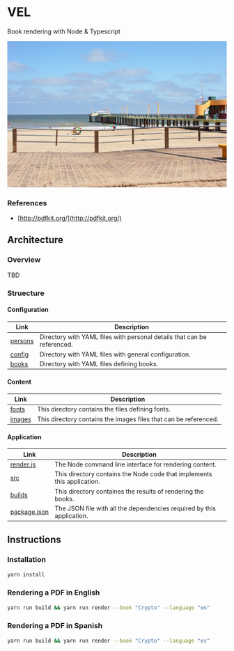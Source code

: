 # VEL
Book rendering with Node & Typescript

![wallpaper](./muelle.jpeg)

### References

- [http://pdfkit.org/](http://pdfkit.org/)

## Architecture

### Overview

TBD

### Struecture

#### Configuration

|Link|Description|
|--|--|
|[persons](./persons)|Directory with YAML files with personal details that can be referenced.|
|[config](./config)|Directory with YAML files with general configuration.|
|[books](./books)|Directory with YAML files defining books.|

#### Content

|Link|Description|
|--|--|
|[fonts](./fonts)|This directory contains the files defining fonts.|
|[images](./images)|This directory contains the images files that can be referenced.|

#### Application

|Link|Description|
|--|--|
|[render.js](./render.js)|The Node command line interface for rendering content.|
|[src](./src)|This directory contains the Node code that implements this application.|
|[builds](./builds)|This directory containes the results of rendering the books.|
|[package.json](./package.json)|The JSON file with all the dependencies required by this application.|

## Instructions

### Installation

```bash
yarn install
```

### Rendering a PDF in English
```bash
yarn run build && yarn run render --book "Crypto" --language "en"
```

### Rendering a PDF in Spanish
```bash
yarn run build && yarn run render --book "Crypto" --language "es"
```
